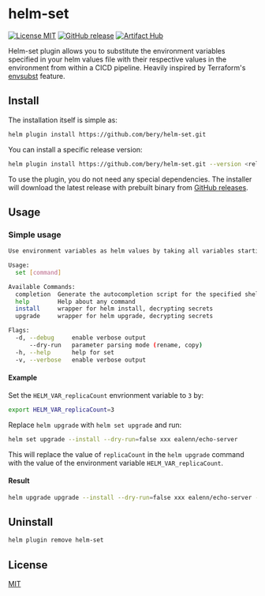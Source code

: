# helm-set
[![License MIT](https://img.shields.io/badge/license-MIT-blue.svg?style=flat)](LICENSE)
[![GitHub release](https://img.shields.io/github/v/release/bery/helm-set.svg)](https://github.com/bery/helm-set/releases)
[![Artifact Hub](https://img.shields.io/endpoint?url=https://artifacthub.io/badge/repository/helm-helm-set)](https://artifacthub.io/packages/search?repo=helm-helm-set)

Helm-set plugin allows you to substitute the environment variables specified in your helm values file with their respective values in the environment from within a CICD pipeline. Heavily inspired by Terraform's [envsubst](https://developer.hashicorp.com/terraform/language/values/variables#environment-variables) feature.

## Install

The installation itself is simple as:

```bash
helm plugin install https://github.com/bery/helm-set.git
```
You can install a specific release version:
```bash
helm plugin install https://github.com/bery/helm-set.git --version <release version>
```

To use the plugin, you do not need any special dependencies. The installer will download the latest release with prebuilt binary from [GitHub releases](https://github.com/bery/helm-set/releases).

## Usage

### Simple usage
```bash
Use environment variables as helm values by taking all variables starting with HELM_VAR_ to --set values.

Usage:
  set [command]

Available Commands:
  completion  Generate the autocompletion script for the specified shell
  help        Help about any command
  install     wrapper for helm install, decrypting secrets
  upgrade     wrapper for helm upgrade, decrypting secrets

Flags:
  -d, --debug     enable verbose output
      --dry-run   parameter parsing mode (rename, copy)
  -h, --help      help for set
  -v, --verbose   enable verbose output
```
#### Example
Set the `HELM_VAR_replicaCount` envrionment variable to `3` by:
```bash
export HELM_VAR_replicaCount=3
```
Replace `helm upgrade` with `helm set upgrade` and run:
```bash
helm set upgrade --install --dry-run=false xxx ealenn/echo-server
```
This will replace the value of `replicaCount` in the `helm upgrade` command with the value of the environment variable `HELM_VAR_replicaCount`.
#### Result
```bash
helm upgrade upgrade --install --dry-run=false xxx ealenn/echo-server --set replicaCount=3
```
## Uninstall
```bash
helm plugin remove helm-set
```

## License

[MIT](LICENSE)